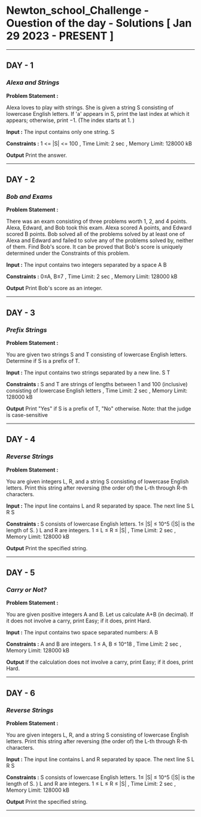 # Newton_school_Challenge - Ouestion of the day - Solutions [ Jan 29 2023 - PRESENT ] 

--------------------------------------------------------------------------------------------------------------------------------------------------------------------

## DAY - 1

### *Alexa and Strings*

**Problem Statement :**

Alexa loves to play with strings. She is given a string S consisting of lowercase English letters.
If 'a' appears in S, print the last index at which it appears; otherwise, print −1. (The index starts at 1. )

**Input :**
The input contains only one string.
S

**Constraints :**
1 <= |S| <= 100 ,
Time Limit: 2 sec ,
Memory Limit: 128000 kB

**Output**
Print the answer.

--------------------------------------------------------------------------------------------------------------------------------------------------------------------

## DAY - 2

### *Bob and Exams*

**Problem Statement :**

There was an exam consisting of three problems worth 1, 2, and 4 points.
Alexa, Edward, and Bob took this exam. Alexa scored A points, and Edward scored B points.
Bob solved all of the problems solved by at least one of Alexa and Edward and failed to solve any of the problems solved by, neither of them.
Find Bob's score. It can be proved that Bob's score is uniquely determined under the Constraints of this problem.

**Input :**
The input contains two integers separated by a space
A B

**Constraints :**
0≤A, B≤7 ,
Time Limit: 2 sec ,
Memory Limit: 128000 kB

**Output**
Print Bob's score as an integer.

--------------------------------------------------------------------------------------------------------------------------------------------------------------------

## DAY - 3

### *Prefix Strings*

**Problem Statement :**

You are given two strings S and T consisting of lowercase English letters. Determine if S is a prefix of T.

**Input :**
The input contains two strings separated by a new line.
S
T

**Constraints :**
S and T are strings of lengths between 1 and 100 (inclusive) consisting of lowercase English letters ,
Time Limit: 2 sec ,
Memory Limit: 128000 kB

**Output**
Print "Yes" if S is a prefix of T, "No" otherwise.
Note: that the judge is case-sensitive

--------------------------------------------------------------------------------------------------------------------------------------------------------------------

## DAY - 4

### *Reverse Strings*

**Problem Statement :**

You are given integers L, R, and a string S consisting of lowercase English letters.
Print this string after reversing (the order of) the L-th through R-th characters.


**Input :**
The input line contains L and R separated by space. The next line S
L R
S

**Constraints :**
S consists of lowercase English letters.
1≤ |S| ≤ 10^5 (|S| is the length of S. )
L and R are integers.
1 ≤ L ≤ R ≤ |S| ,
Time Limit: 2 sec ,
Memory Limit: 128000 kB

**Output**
Print the specified string.

--------------------------------------------------------------------------------------------------------------------------------------------------------------------

## DAY - 5

### *Carry or Not?*

**Problem Statement :**

You are given positive integers A and B.
Let us calculate A+B (in decimal). If it does not involve a carry, print Easy; if it does, print Hard.

**Input :**
The input contains two space separated numbers:
A B

**Constraints :**
A and B are integers.
1 ≤ A, B ≤ 10^18 ,
Time Limit: 2 sec ,
Memory Limit: 128000 kB

**Output**
If the calculation does not involve a carry, print Easy; if it does, print Hard.

--------------------------------------------------------------------------------------------------------------------------------------------------------------------
## DAY - 6

### *Reverse Strings*

**Problem Statement :**

You are given integers L, R, and a string S consisting of lowercase English letters.
Print this string after reversing (the order of) the L-th through R-th characters.


**Input :**
The input line contains L and R separated by space. The next line S
L R
S

**Constraints :**
S consists of lowercase English letters.
1≤ |S| ≤ 10^5 (|S| is the length of S. )
L and R are integers.
1 ≤ L ≤ R ≤ |S| ,
Time Limit: 2 sec ,
Memory Limit: 128000 kB

**Output**
Print the specified string.

--------------------------------------------------------------------------------------------------------------------------------------------------------------------
